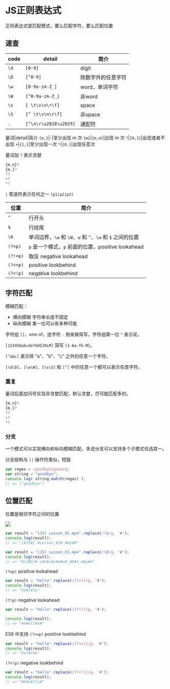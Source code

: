 # JS正则表达式

正则表达式是匹配模式，要么匹配字符，要么匹配位置

## 速查

code|detail|简介
---|---|---
`\d`|`[0-9]`|digit
`\D`|`[^0-9]`|除数字外的任意字符
`\w`|`[0-9a-zA-Z_]`|word，单词字符
`\W`|`[^0-9a-zA-Z_]`|非word
`\s`|`[ \t\v\n\r\f]`|space
`\S`|`[^ \t\v\n\r\f]`|非space
`.`|`[^\n\r\u2028\u2029]`|通配符

量词|detail|简介
`{m,}`|-|至少出现 m 次
`{m}`|`{m,m}`|出现 m 次
`?`|`{0,1}`|出现或者不出现
`+`|`{1,}`|至少出现一次
`*`|`{0,}`|出现任意次

量词加 `?` 表示贪婪

```js
{m,n}?
{m,}?
??
+?
*?
```

`|` 管道符表示任何之一 `(p1|p2|p3)`

位置|简介
---|---
`^`|行开头
`$`|行结尾
`\b`|单词边界，`\w` 和 `\W`、`w` 和 `^`、`\w` 和 `$` 之间的位置
`(?=p)`|`p` 是一个模式，`p` 前面的位置，positive lookahead
`(?!=p)`|取反 negative lookahead
`(?<=p)`|positive lookbehind
`(?<!p)`|negative lookbehind

## 字符匹配

模糊匹配：

- 横向模糊 字符串长度不固定
- 纵向模糊 某一位可以有多种可能

字符组 `[]`，one of，连字符 `-` 用来做简写，字符组第一位 `^` 表示反。

`[123456abcdefGHIJKLM]` 简写 `[1-6a-fG-M]`。

`[^abc]` 表示除 "a"、"b"、"c" 之外的任意一个字符。

`[\d\D]`、`[\w\W]`、`[\s\S]` 和 `[^]` 中的任意一个都可以表示任意字符。

### 重复

量词后面加问号实现非贪婪匹配，默认贪婪，尽可能匹配多的。

```js
{m,n}?
{m,}?
??
+?
*?
```

### 分支

一个模式可以实现横向和纵向模糊匹配，多选分支可以支持多个子模式任选其一。

分支结构与 `||` 操作符类似，短路

```js
var regex = /goodbye|good/g;
var string = "goodbye";
console.log( string.match(regex) );
// => ["goodbye"]
```

## 位置匹配

位置是相邻字符之间的位置

![](https://ws1.sinaimg.cn/large/006tNc79ly1g2s1bgkkkqj30g504dmx9.jpg)

```js
var result = "[JS] Lesson_01.mp4".replace(/\b/g, '#');
console.log(result);
// => "[#JS#] #Lesson_01#.#mp4#"
```

```js
var result = "[JS] Lesson_01.mp4".replace(/\B/g, '#');
console.log(result);
// => "#[J#S]# L#e#s#s#o#n#_#0#1.m#p#4"
```

`(?=p)` positive lookahead

```js
var result = "hello".replace(/(?=l)/g, '#');
console.log(result);
// => "he#l#lo"
```

`(?!p)` negative lookahead

```js
var result = "hello".replace(/(?!l)/g, '#');

console.log(result);
// => "#h#ell#o#"
```

ES6 中支持 `(?<=p)` positive lookbehind

```js
var result = "hello".replace(/(?<=l)/g, '#');
console.log(result);
// => "hel#l#o"
```

`(?<!p)` negative lookbehind

```js
var result = "hello".replace(/(?<!l)/g, '#');
console.log(result);
// => "#h#e#llo#"
```
